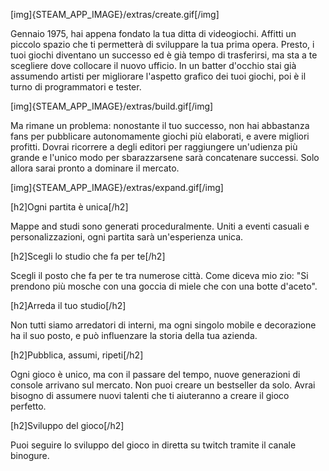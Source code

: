 [img]{STEAM_APP_IMAGE}/extras/create.gif[/img]

Gennaio 1975, hai appena fondato la tua ditta di videogiochi. Affitti un piccolo spazio che ti permetterà di sviluppare la tua prima opera. Presto, i tuoi giochi diventano un successo ed è già tempo di trasferirsi, ma sta a te scegliere dove collocare il nuovo ufficio. In un batter d'occhio stai già assumendo artisti per migliorare l'aspetto grafico dei tuoi giochi, poi è il turno di programmatori e tester.

[img]{STEAM_APP_IMAGE}/extras/build.gif[/img]

Ma rimane un problema: nonostante il tuo successo, non hai abbastanza fans per pubblicare autonomamente giochi più elaborati, e avere migliori profitti. Dovrai ricorrere a degli editori per raggiungere un'udienza più grande e l'unico modo per sbarazzarsene sarà concatenare successi. Solo allora sarai pronto a dominare il mercato.

[img]{STEAM_APP_IMAGE}/extras/expand.gif[/img]

[h2]Ogni partita è unica[/h2]

Mappe and studi sono generati proceduralmente. Uniti a eventi casuali e personalizzazioni, ogni partita sarà un'esperienza unica.

[h2]Scegli lo studio che fa per te[/h2]

Scegli il posto che fa per te tra numerose città. Come diceva mio zio: "Si prendono più mosche con una goccia di miele che con una botte d'aceto".

[h2]Arreda il tuo studio[/h2]

Non tutti siamo arredatori di interni, ma ogni singolo mobile e decorazione ha il suo posto, e può influenzare la storia della tua azienda.

[h2]Pubblica, assumi, ripeti[/h2]

Ogni gioco è unico, ma con il passare del tempo, nuove generazioni di console arrivano sul mercato. Non puoi creare un bestseller da solo. Avrai bisogno di assumere nuovi talenti che ti aiuteranno a creare il gioco perfetto.

[h2]Sviluppo del gioco[/h2]

Puoi seguire lo sviluppo del gioco in diretta su twitch tramite il canale binogure.
